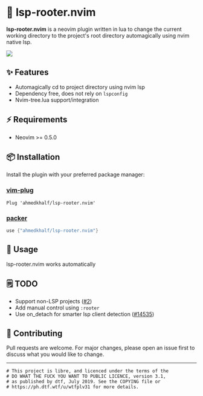 # 🌳 lsp-rooter.nvim

**lsp-rooter.nvim** is a neovim plugin written in lua to change the current working directory to the project's root directory automagically using nvim native lsp.

<img src="https://user-images.githubusercontent.com/36672196/119023256-a9432800-b9b2-11eb-8f0e-028a860efa9c.gif">

## ✨ Features

- Automagically cd to project directory using nvim lsp
- Dependency free, does not rely on `lspconfig`
- Nvim-tree.lua support/integration

## ⚡️ Requirements

- Neovim >= 0.5.0

## 📦 Installation

Install the plugin with your preferred package manager:

### [vim-plug](https://github.com/junegunn/vim-plug)

```vim
Plug 'ahmedkhalf/lsp-rooter.nvim'
```

### [packer](https://github.com/wbthomason/packer.nvim)

```lua
use {"ahmedkhalf/lsp-rooter.nvim"}
```

## 🚀 Usage

lsp-rooter.nvim works automatically

## 🗒️ TODO

- Support non-LSP projects ([#2](https://github.com/ahmedkhalf/lsp-rooter.nvim/issues/2))
- Add manual control using `:rooter`
- Use on_detach for smarter lsp client detection ([#14535](https://github.com/neovim/neovim/issues/14535))

## 🤝 Contributing

Pull requests are welcome. For major changes, please open an issue first to discuss what you would like to change.

---

```
# This project is libre, and licenced under the terms of the
# DO WHAT THE FUCK YOU WANT TO PUBLIC LICENCE, version 3.1,
# as published by dtf, July 2019. See the COPYING file or
# https://ph.dtf.wtf/u/wtfplv31 for more details.
```
